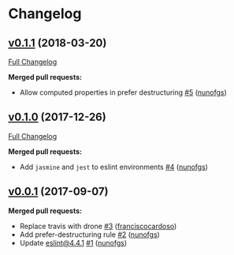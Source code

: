 # Changelog

## [v0.1.1](https://github.com/uphold/eslint-config-uphold/tree/v0.1.1) (2018-03-20)
[Full Changelog](https://github.com/uphold/eslint-config-uphold/compare/v0.1.0...v0.1.1)

**Merged pull requests:**

- Allow computed properties in prefer destructuring [\#5](https://github.com/uphold/eslint-config-uphold/pull/5) ([nunofgs](https://github.com/nunofgs))

## [v0.1.0](https://github.com/uphold/eslint-config-uphold/tree/v0.1.0) (2017-12-26)
[Full Changelog](https://github.com/uphold/eslint-config-uphold/compare/v0.0.1...v0.1.0)

**Merged pull requests:**

- Add `jasmine` and `jest` to eslint environments [\#4](https://github.com/uphold/eslint-config-uphold/pull/4) ([nunofgs](https://github.com/nunofgs))

## [v0.0.1](https://github.com/uphold/eslint-config-uphold/tree/v0.0.1) (2017-09-07)
**Merged pull requests:**

- Replace travis with drone [\#3](https://github.com/uphold/eslint-config-uphold/pull/3) ([franciscocardoso](https://github.com/franciscocardoso))
- Add prefer-destructuring rule [\#2](https://github.com/uphold/eslint-config-uphold/pull/2) ([nunofgs](https://github.com/nunofgs))
- Update eslint@4.4.1 [\#1](https://github.com/uphold/eslint-config-uphold/pull/1) ([nunofgs](https://github.com/nunofgs))
